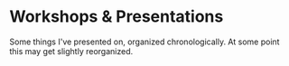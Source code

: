 # Workshops & Presentations

Some things I've presented on, organized chronologically. At some point this may get slightly reorganized.
